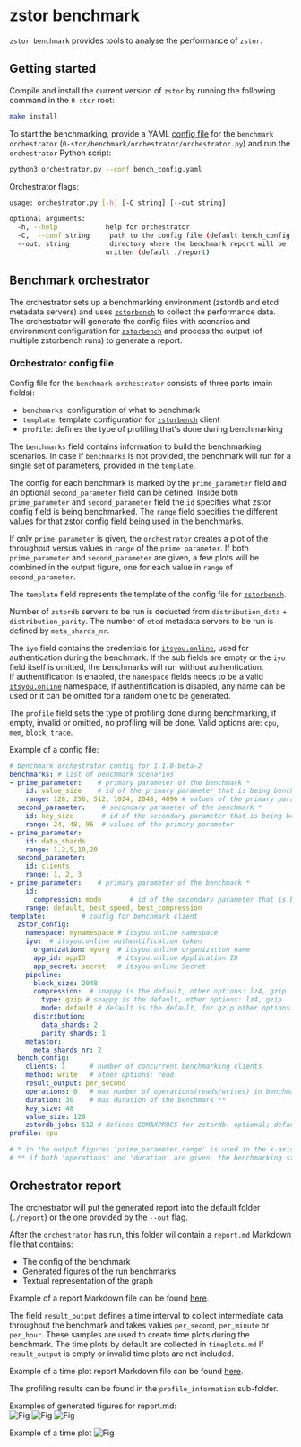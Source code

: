 # zstor benchmark

`zstor benchmark` provides tools to analyse the performance of `zstor`.

## Getting started

Compile and install the current version of `zstor` by running the following command in the `0-stor` root:
```bash
make install
```

To start the benchmarking, provide a YAML [config file](#orchestrator-config-file) for the `benchmark orchestrator` (`0-stor/benchmark/orchestrator/orchestrator.py`) and run the `orchestrator` Python script:
``` bash
python3 orchestrator.py --conf bench_config.yaml
```

Orchestrator flags:
``` bash
usage: orchestrator.py [-h] [-C string] [--out string]

optional arguments:
  -h, --help            help for orchestrator
  -C,  --conf string     path to the config file (default bench_config.yaml)
  --out, string          directory where the benchmark report will be
                        written (default ./report)
```

## Benchmark orchestrator
  
The orchestrator sets up a benchmarking environment (zstordb and etcd metadata servers) and uses [`zstorbench`](../cmd/zstorbench/README.md) to collect the performance data. The orchestrator will generate the config files with scenarios and environment configuration for [`zstorbench`](../cmd/zstorbench/README.md) and process the output (of multiple zstorbench runs) to generate a report.

### Orchestrator config file
Config file for the `benchmark orchestrator` consists of three parts (main fields):

  * `benchmarks`: configuration of what to benchmark
  * `template`: template configuration for [`zstorbench`](../cmd/zstorbench/README.md) client
  * `profile`: defines the type of profiling that's done during benchmarking

The `benchmarks` field contains information to build the benchmarking scenarios. In case if `benchmarks` is not provided, the benchmark will run for a single set of parameters, provided in the `template`.

The config for each benchmark is marked by the `prime_parameter` field and an optional `second_parameter` field can be defined. Inside both `prime_parameter` and `second_parameter` field the `id` specifies what zstor config field is being benchmarked. The `range` field specifies the different values for that zstor config field being used in the benchmarks.

If only `prime_parameter` is given, the `orchestrator` creates a plot of the throughput versus values in `range` of the `prime parameter`.
If both `prime_parameter` and `second_parameter` are given, a few plots will be combined in the output figure, one for each value in `range` of `second_parameter`.

The `template` field represents the template of the config file for [`zstorbench`](../cmd/zstorbench/README.md).

Number of `zstordb` servers to be run is deducted from `distribution_data` + `distribution_parity`. The number of `etcd` metadata servers to be run is defined by `meta_shards_nr`.

The `iyo` field contains the credentials for [`itsyou.online`](https://itsyou.online), used for authentication during the benchmark. If the sub fields are empty or the `iyo` field itself is omitted, the benchmarks will run without authentication.  
If authentification is enabled, the `namespace` fields needs to be a valid [`itsyou.online`](https://itsyou.online) namespace, if authentification is disabled, any name can be used or it can be omitted for a random one to be generated.

The `profile` field sets the type of profiling done during benchmarking, if empty, invalid or omitted, no profiling will be done. Valid options are: `cpu`, `mem`, `block`, `trace`.

Example of a config file:
``` yaml
# benchmark orchestrator config for 1.1.0-beta-2
benchmarks: # list of benchmark scenarios
- prime_parameter:    # primary parameter of the benchmark *
    id: value_size    # id of the primary parameter that is being benchmarked
    range: 128, 256, 512, 1024, 2048, 4096 # values of the primary parameter
  second_parameter:    # secondary parameter of the benchmark *
    id: key_size       # id of the secondary parameter that is being benchmarked
    range: 24, 48, 96  # values of the primary parameter
- prime_parameter:
    id: data_shards   
    range: 1,2,5,10,20
  second_parameter:
    id: clients
    range: 1, 2, 3
- prime_parameter:    # primary parameter of the benchmark *
    id:
      compression: mode       # id of the secondary parameter that is being benchmarked
    range: default, best_speed, best_compression    
template:         # config for benchmark client
  zstor_config:   
    namespace: mynamespace # itsyou.online namespace
    iyo:  # itsyou.online authentification token
      organization: myorg  # itsyou.online organization name
      app_id: appID        # itsyou.online Application ID
      app_secret: secret   # itsyou.online Secret
    pipeline:
      block_size: 2048 
      compression:  # snappy is the default, other options: lz4, gzip
        type: gzip # snappy is the default, other options: lz4, gzip
        mode: default # default is the default, for gzip other options: best_speed, best_compression
      distribution:
        data_shards: 2
        parity_shards: 1
    metastor:
      meta_shards_nr: 2
  bench_config:
    clients: 1      # number of concurrent benchmarking clients
    method: write   # other options: read
    result_output: per_second
    operations: 0   # max number of operations(reads/writes) in benchmark **
    duration: 30    # max duration of the benchmark **
    key_size: 48
    value_size: 128
    zstordb_jobs: 512 # defines GOMAXPROCS for zstordb. optional; default 0
profile: cpu

# * in the output figures 'prime_parameter.range' is used in the x-axis, while 'second_parameter.range' enables multiplot.
# ** if both 'operations' and 'duration' are given, the benchmarking stops on the first condition met.
```

## Orchestrator report

The orchestrator will put the generated report into the default folder (`./report`) or the one provided by the `--out` flag.

After the `orchestrator` has run, this folder wil contain a `report.md` Markdown file that contains:
* The config of the benchmark
* Generated figures of the run benchmarks 
* Textual representation of the graph

Example of a report Markdown file can be found [here](assets/example_report/report.md).

The field `result_output` defines a time interval to collect intermediate data throughout the benchmark and takes values `per_second`, `per_minute` or `per_hour`. These samples are used to create time plots during the benchmark. The time plots by default are collected in `timeplots.md` If `result_output` is empty or invalid time plots are not included.

Example of a time plot report Markdown file can be found [here](assets/example_report/timeplots.md).

The profiling results can be found in the `profile_information` sub-folder.

Examples of generated figures for report.md:  
![Fig](assets/fig1.png) 
![Fig](assets/fig2.png) 
![Fig](assets/fig3.png) 

Example of a time plot 
![Fig](assets/fig4.png) 

